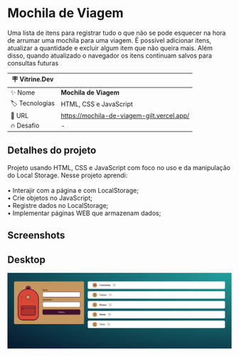 # Mochila de Viagem

Uma lista de itens para registrar tudo o que não se pode esquecer na hora de arrumar uma mochila para uma viagem. É possível adicionar itens, atualizar a quantidade e excluir algum item que não queira mais. Além disso, quando atualizado o navegador os itens continuam salvos para consultas futuras

| :placard: Vitrine.Dev |     |
| -------------  | --- |
| :sparkles: Nome        | **Mochila de Viagem**
| :label: Tecnologias | HTML, CSS e JavaScript
| :rocket: URL         | https://mochila-de-viagem-gilt.vercel.app/
| :fire: Desafio     | -

## Detalhes do projeto

Projeto usando HTML, CSS e JavaScript com foco no uso e da manipulação do Local Storage. Nesse projeto aprendi:<br>
<br>• Interajir com a página e com LocalStorage; <br>
• Crie objetos no JavaScript; <br>
• Registre dados no LocalStorage; <br>
• Implementar páginas WEB que armazenam dados; <br>

## Screenshots

## Desktop
<img src="./assets/img/MochilaDeViagem.png" ></img>
